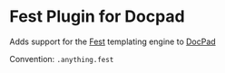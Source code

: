 # Fest Plugin for Docpad

Adds support for the [Fest](https://github.com/mailru/fest/) templating engine to [DocPad](https://docpad.org)

Convention:  `.anything.fest`